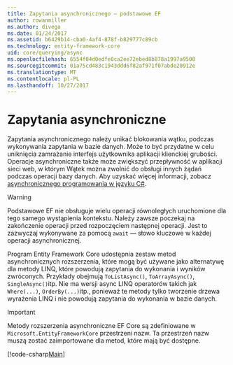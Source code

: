 ```yaml
---
title: Zapytania asynchronicznego — podstawowe EF
author: rowanmiller
ms.author: divega
ms.date: 01/24/2017
ms.assetid: b6429b14-cba0-4af4-878f-b829777c89cb
ms.technology: entity-framework-core
uid: core/querying/async
ms.openlocfilehash: 6554f04d0edfe0ca2ee72ebed8b878a1997a9500
ms.sourcegitcommit: 01a75cd483c1943ddd6f82af971f07abde20912e
ms.translationtype: MT
ms.contentlocale: pl-PL
ms.lasthandoff: 10/27/2017
---
```

# <a name="asynchronous-queries"></a>Zapytania asynchroniczne

Zapytania asynchronicznego należy unikać blokowania wątku, podczas wykonywania zapytania w bazie danych. Może to być przydatne w celu uniknięcia zamrażanie interfejs użytkownika aplikacji klienckiej grubości. Operacje asynchroniczne także może zwiększyć przepływność w aplikacji sieci web, w którym Wątek można zwolnić do obsługi innych żądań podczas operacji bazy danych. Aby uzyskać więcej informacji, zobacz [asynchronicznego programowania w języku C#](https://docs.microsoft.com/dotnet/csharp/async).

> [!WARNING]  
> Podstawowe EF nie obsługuje wielu operacji równoległych uruchomione dla tego samego wystąpienia kontekstu. Należy zawsze poczekaj na zakończenie operacji przed rozpoczęciem następnej operacji. Jest to zazwyczaj wykonywane za pomocą `await` — słowo kluczowe w każdej operacji asynchronicznej.

Program Entity Framework Core udostępnia zestaw metod asynchronicznych rozszerzenia, które mogą być używane jako alternatywę dla metody LINQ, które powodują zapytania do wykonania i wyników zwróconych. Przykłady obejmują `ToListAsync()`, `ToArrayAsync()`, `SingleAsync()`itp. Nie ma wersji async LINQ operatorów takich jak `Where(...)`, `OrderBy(...)`itp., ponieważ te metody tylko tworzenie drzewa wyrażenia LINQ i nie powodują zapytania do wykonania w bazie danych.

> [!IMPORTANT]  
> Metody rozszerzenia asynchroniczne EF Core są zdefiniowane w `Microsoft.EntityFrameworkCore` przestrzeni nazw. Ta przestrzeń nazw muszą zostać zaimportowane dla metod, które mają być dostępne.

[!code-csharp[Main](../../../samples/core/Querying/Querying/Async/Sample.cs#Sample)]
